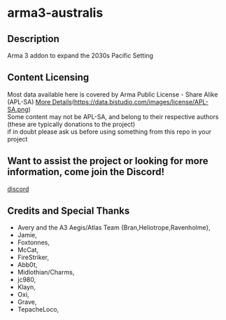 # arma3-australis

## Description
Arma 3 addon to expand the 2030s Pacific Setting

## Content Licensing
Most data available here is covered by Arma Public License - Share Alike (APL-SA) [More Details](https://www.bohemia.net/community/licenses/arma-public-license-share-alike)(https://data.bistudio.com/images/license/APL-SA.png)  
Some content may not be APL-SA, and belong to their respective authors (these are typically donations to the project)  
if in doubt please ask us before using something from this repo in your project


## Want to assist the project or looking for more information, come join the Discord!
[discord](https://discord.gg/Bang9sA)

## Credits and Special Thanks
 - Avery and the A3 Aegis/Atlas Team {Bran,Heliotrope,Ravenholme},
 - Jamie,
 - Foxtonnes,
 - McCat,
 - FireStriker,
 - Abb0t,
 - Midlothian/Charms,
 - jc980,
 - Klayn,
 - Oxi,
 - Grave,
 - TepacheLoco,

